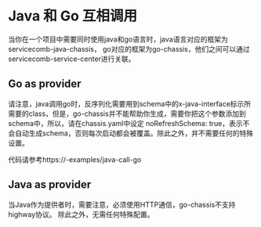 # Java 和 Go 互相调用

当你在一个项目中需要同时使用java和go语言时，java语言对应的框架为servicecomb-java-chassis，
go对应的框架为go-chassis，他们之间可以通过servicecomb-service-center进行关联。

## Go as provider

请注意，java调用go时，反序列化需要用到schema中的x-java-interface标示所需要的class，但是，go-chassis并不能帮助你生成，需要你把这个参数添加到schema中，所以，请在chassis.yaml中设定 noRefreshSchema: true，表示不会自动生成schema，否则每次启动都会被覆盖。除此之外，并不需要任何的特殊设置。

代码请参考https://-examples/java-call-go

## Java as provider

当Java作为提供者时，需要注意，必须使用HTTP通信，go-chassis不支持highway协议。
除此之外，无需任何特殊配置。